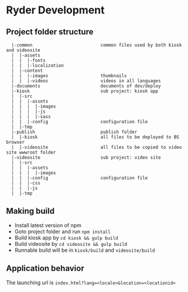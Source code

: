# Ryder Development

## Project folder structure
```
  |-common                          common files used by both kiosk and videosite
  |  |-assets
  |  |  |-fonts
  |  |  |-localization
  |  |-content
  |  |  |-images                    thumbnails
  |  |  |-videos                    videos in all languages
  |-documents                       documents of dev/deploy
  |-kiosk                           sub project: kiosk app
  |  |-src
  |  |  |-assets
  |  |  |  |-images
  |  |  |  |-js
  |  |  |  |-sass
  |  |  |-config                    configuration file
  |  |-tmp
  |-publish                         publish folder
  |  |-kiosk                        all files to be deployed to BS browser
  |  |-videosite                    all files to be copied to video site wwwroot folder
  |-videosite                       sub project: video site
  |  |-src
  |  |  |-assets
  |  |  |  |-images
  |  |  |-config                    configuration file
  |  |  |-css
  |  |  |-js
  |  |-tmp
```

## Making build
- Install latest version of npm
- Goto project folder and run `npm install`
- Build kiosk app by `cd kiosk && gulp build`
- Build videosite by `cd videosite && gulp build`
- Runnable build will be in `kiosk/build` and `videosite/build`

## Application behavior

The launching url is `index.html?lang=<locale>&location=<locationid>`